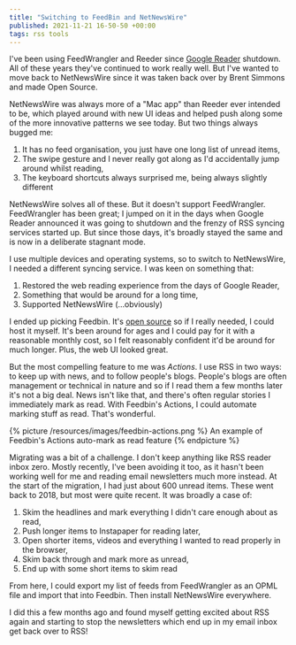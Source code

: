 ```yaml
---
title: "Switching to FeedBin and NetNewsWire"
published: 2021-11-21 16-50-50 +00:00
tags: rss tools
---
```


I've been using FeedWrangler and Reeder since [Google Reader][2] shutdown. All
of these years they've continued to work really well. But I've wanted to move
back to NetNewsWire since it was taken back over by Brent Simmons and made Open
Source.

NetNewsWire was always more of a "Mac app" than Reeder ever intended to be,
which played around with new UI ideas and helped push along some of the more
innovative patterns we see today. But two things always bugged me:

1. It has no feed organisation, you just have one long list of unread items,
2. The swipe gesture and I never really got along as I'd accidentally jump
   around whilst reading,
3. The keyboard shortcuts always surprised me, being always slightly different

NetNewsWire solves all of these. But it doesn't support FeedWrangler.
FeedWrangler has been great; I jumped on it in the days when Google Reader
announced it was going to shutdown and the frenzy of RSS syncing services
started up. But since those days, it's broadly stayed the same and is now in a
deliberate stagnant mode.

I use multiple devices and operating systems, so to switch to NetNewsWire, I
needed a different syncing service. I was keen on something that:

1. Restored the web reading experience from the days of Google Reader,
2. Something that would be around for a long time,
3. Supported NetNewsWire (…obviously)

I ended up picking Feedbin. It's [open source][1] so if I really needed, I
could host it myself. It's been around for ages and I could pay for it with a
reasonable monthly cost, so I felt reasonably confident it'd be around for much
longer. Plus, the web UI looked great.

But the most compelling feature to me was _Actions_. I use RSS in two ways: to
keep up with news, and to follow people's blogs. People's blogs are often
management or technical in nature and so if I read them a few months later it's
not a big deal. News isn't like that, and there's often regular stories I
immediately mark as read. With Feedbin's Actions, I could automate marking
stuff as read. That's wonderful.

{% picture /resources/images/feedbin-actions.png %}
  An example of Feedbin's Actions auto-mark as read feature
{% endpicture %}

Migrating was a bit of a challenge. I don't keep anything like RSS reader inbox
zero. Mostly recently, I've been avoiding it too, as it hasn't been working
well for me and reading email newsletters much more instead. At the start of
the migration, I had just about 600 unread items. These went back to 2018, but
most were quite recent. It was broadly a case of:

1. Skim the headlines and mark everything I didn't care enough about as read,
2. Push longer items to Instapaper for reading later,
3. Open shorter items, videos and everything I wanted to read properly in the
   browser,
4. Skim back through and mark more as unread,
5. End up with some short items to skim read

From here, I could export my list of feeds from FeedWrangler as an OPML file
and import that into Feedbin. Then install NetNewsWire everywhere.

I did this a few months ago and found myself getting excited about RSS again
and starting to stop the newsletters which end up in my email inbox get back
over to RSS!

[1]: https://github.com/feedbin/feedbin
[2]: https://en.wikipedia.org/wiki/Google_Reader
